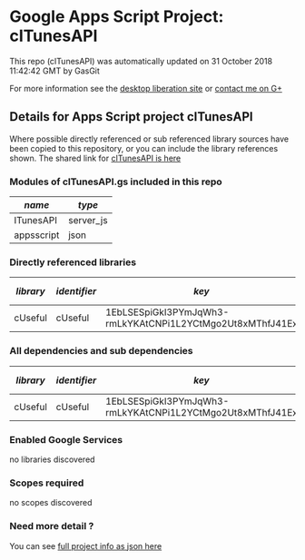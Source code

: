 # Google Apps Script Project: cITunesAPI
This repo (cITunesAPI) was automatically updated on 31 October 2018 11:42:42 GMT by GasGit

For more information see the [desktop liberation site](http://ramblings.mcpher.com/Home/excelquirks/drivesdk/gettinggithubready "desktop liberation") or [contact me on G+](https://plus.google.com/+BruceMcpherson "Bruce McPherson - GDE")
## Details for Apps Script project cITunesAPI
Where possible directly referenced or sub referenced library sources have been copied to this repository, or you can include the library references shown. 
The shared link for [cITunesAPI is here](https://script.google.com/d/1FeGYcGKYcUQf6X1ips7yOJPKx7k7H9APqcpp5eDeJngJcbK-bLiIRw-F/edit?usp=sharing "open in the GAS IDE")

### Modules of cITunesAPI.gs included in this repo
*name*|*type*
--- | --- 
ITunesAPI| server_js
appsscript| json
### Directly referenced libraries
*library*|*identifier*|*key*|*version*|*dev mode*|*source*|
--- | --- | --- | --- | --- | --- 
cUseful| cUseful|1EbLSESpiGkI3PYmJqWh3-rmLkYKAtCNPi1L2YCtMgo2Ut8xMThfJ41Ex|61|no|[here](libraries/cUseful "library source")
### All dependencies and sub dependencies
*library*|*identifier*|*key*|*version*|*dev mode*|*source*|
--- | --- | --- | --- | --- | --- 
cUseful| cUseful|1EbLSESpiGkI3PYmJqWh3-rmLkYKAtCNPi1L2YCtMgo2Ut8xMThfJ41Ex|61|no|[here](libraries/cUseful "library source")
### Enabled Google Services
no libraries discovered
### Scopes required
no scopes discovered
### Need more detail ?
You can see [full project info as json here](info.json)
